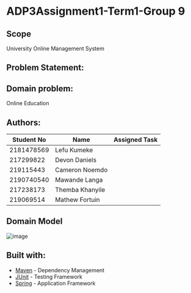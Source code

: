 # ADP3Assignment1-Term1-Group 9


## Scope

University Online Management System

## **Problem Statement:**



## **Domain problem:**

Online Education

## Authors:

| Student No | Name            | Assigned Task            |
|------------|-----------------|--------------------------|
| 2181478569 | Lefu Kumeke     |                          |
| 217299822  | Devon Daniels   |                          |
| 219115443  | Cameron Noemdo  |                          |
| 2190740540 | Mawande Langa   |                          | 
| 217238173  | Themba Khanyile |                          |
| 219069514  | Mathew Fortuin  |                          |


## Domain Model

![image](https://user-images.githubusercontent.com/61013523/161529092-c230c0e0-83a4-4100-afd4-fe831e087701.png)

## Built with:

- [Maven](https://maven.apache.org/) - Dependency Management
- [JUnit](https://junit.org/junit5/) - Testing Framework
- [Spring](https://spring.io/) - Application Framework

